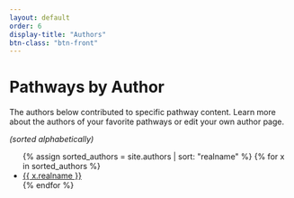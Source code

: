 ```yaml
---
layout: default
order: 6
display-title: "Authors"
btn-class: "btn-front"
---
```


<h1>Pathways by Author</h1>
<p>The authors below contributed to specific pathway content. Learn more about the authors of your favorite pathways or edit your own author page. </p>
<i>(sorted alphabetically)</i>
<ul class="three-column">
{% assign sorted_authors = site.authors | sort: "realname" %}
{% for x in sorted_authors %}
  <li><a href="{{ x.url }}">{{ x.realname }}</a></li>
{% endfor %} 
</ul>

